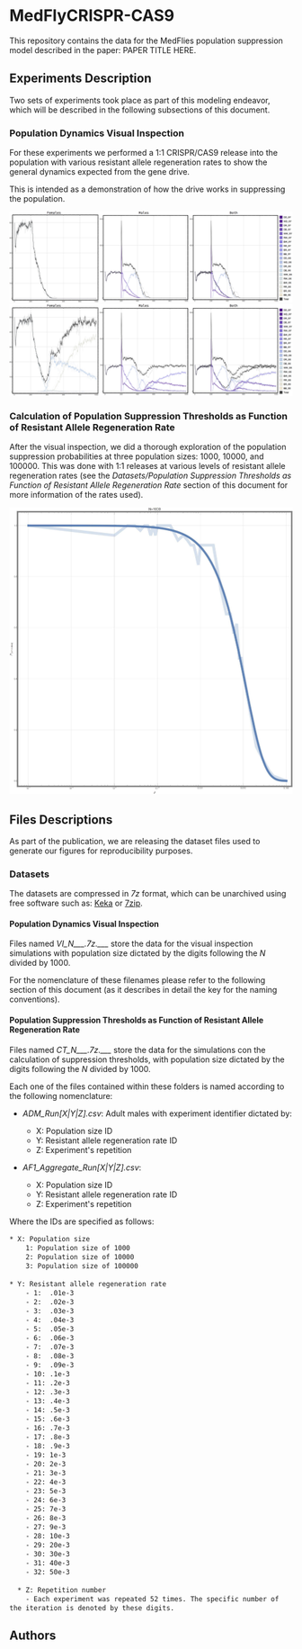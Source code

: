 # MedFlyCRISPR-CAS9

This repository contains the data for the MedFlies population suppression model described in the paper: PAPER TITLE HERE.

## Experiments Description

Two sets of experiments took place as part of this modeling endeavor, which will be described in the following subsections of this document.

### Population Dynamics Visual Inspection

For these experiments we performed a 1:1 CRISPR/CAS9 release into the population with various resistant allele regeneration rates to show the general dynamics expected from the gene drive.

This is intended as a demonstration of how the drive works in suppressing the population.

![populationDynamics](./images/Medfly_001_1.jpg)
![populationDynamics](./images/Medfly_001_2.jpg)


### Calculation of Population Suppression Thresholds as Function of Resistant Allele Regeneration Rate

After the visual inspection, we did a thorough exploration of the population suppression probabilities at three population sizes: 1000, 10000, and 100000. This was done with 1:1 releases at various levels of resistant allele regeneration rates (see the _Datasets/Population Suppression Thresholds as Function of Resistant Allele Regeneration Rate_ section of this document for more information of the rates used).

![populationDynamics](./images/ResponseN001.jpg)

## Files Descriptions

As part of the publication, we are releasing the dataset files used to generate our figures for reproducibility purposes.

<!--
as well as the code that describes our model.

### Simulation Files

Lorem ipsum
-->

### Datasets

The datasets are compressed in _7z_ format, which can be unarchived using free software such as: [Keka](http://www.kekaosx.com/en/) or [7zip](http://www.7-zip.org/download.html).

#### Population Dynamics Visual Inspection

Files named *VI_N___.7z.___* store the data for the visual inspection simulations with population size dictated by the digits following the *N* divided by 1000.

For the nomenclature of these filenames please refer to the following section of this document (as it describes in detail the key for the naming conventions).

#### Population Suppression Thresholds as Function of Resistant Allele Regeneration Rate

Files named *CT_N___.7z.___* store the data for the simulations con the calculation of suppression thresholds, with population size dictated by the digits following the *N* divided by 1000.

Each one of the files contained within these folders is named according to the following nomenclature:

* _ADM_Run[X|Y|Z].csv_: Adult males with experiment identifier dictated by:

    - X: Population size ID
    - Y: Resistant allele regeneration rate ID
    - Z: Experiment's repetition

* _AF1_Aggregate_Run[X|Y|Z].csv_:

    - X: Population size ID
    - Y: Resistant allele regeneration rate ID
    - Z: Experiment's repetition

Where the IDs are specified as follows:

    * X: Population size
        1: Population size of 1000
        2: Population size of 10000
        3: Population size of 100000

    * Y: Resistant allele regeneration rate
        - 1:  .01e-3
        - 2:  .02e-3
        - 3:  .03e-3
        - 4:  .04e-3
        - 5:  .05e-3
        - 6:  .06e-3
        - 7:  .07e-3
        - 8:  .08e-3
        - 9:  .09e-3
        - 10: .1e-3
        - 11: .2e-3
        - 12: .3e-3
        - 13: .4e-3
        - 14: .5e-3
        - 15: .6e-3
        - 16: .7e-3
        - 17: .8e-3
        - 18: .9e-3
        - 19: 1e-3
        - 20: 2e-3
        - 21: 3e-3
        - 22: 4e-3
        - 23: 5e-3
        - 24: 6e-3
        - 25: 7e-3
        - 26: 8e-3
        - 27: 9e-3
        - 28: 10e-3
        - 29: 20e-3
        - 30: 30e-3
        - 31: 40e-3
        - 32: 50e-3

      * Z: Repetition number
        - Each experiment was repeated 52 times. The specific number of the iteration is denoted by these digits.

## Authors

 <!--* [Héctor M. Sánchez C.](chipdelmal.github.io), John M. Marshall-->
